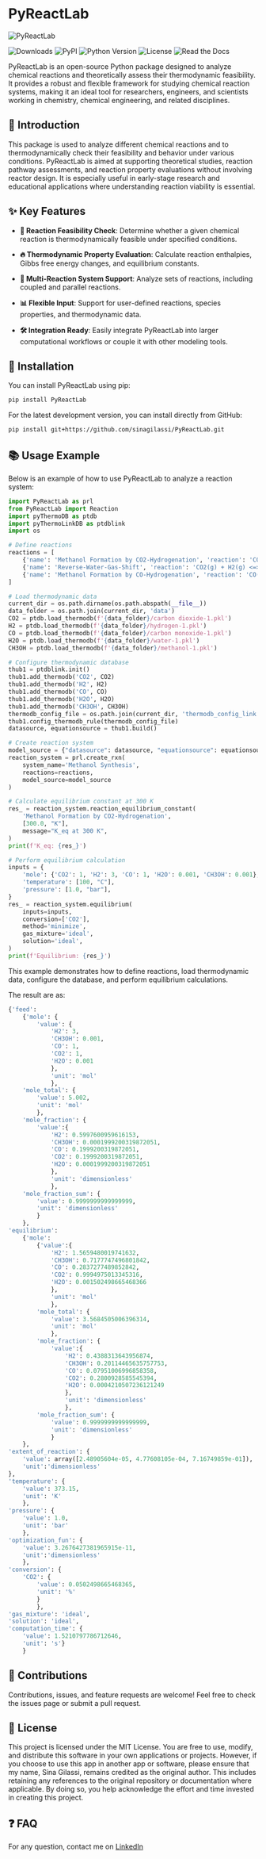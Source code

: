 # PyReactLab

![PyReactLab](https://drive.google.com/uc?export=view&id=1lJqEBwChS8iCN3WcfYVk6Sv-HqAlzEIB)

![Downloads](https://img.shields.io/pypi/dm/PyReactLab) ![PyPI](https://img.shields.io/pypi/v/PyReactLab) ![Python Version](https://img.shields.io/pypi/pyversions/PyReactLab.svg) ![License](https://img.shields.io/pypi/l/PyReactLab) ![Read the Docs](https://img.shields.io/readthedocs/PyReactLab)

PyReactLab is an open-source Python package designed to analyze chemical reactions and theoretically assess their thermodynamic feasibility. It provides a robust and flexible framework for studying chemical reaction systems, making it an ideal tool for researchers, engineers, and scientists working in chemistry, chemical engineering, and related disciplines.

## 🔎 Introduction

This package is used to analyze different chemical reactions and to thermodynamically check their feasibility and behavior under various conditions. PyReactLab is aimed at supporting theoretical studies, reaction pathway assessments, and reaction property evaluations without involving reactor design. It is especially useful in early-stage research and educational applications where understanding reaction viability is essential.

## ✨ Key Features

- **🧪 Reaction Feasibility Check**: Determine whether a given chemical reaction is thermodynamically feasible under specified conditions.

- **🔥 Thermodynamic Property Evaluation**: Calculate reaction enthalpies, Gibbs free energy changes, and equilibrium constants.

- **🔄 Multi-Reaction System Support**: Analyze sets of reactions, including coupled and parallel reactions.

- **📊 Flexible Input**: Support for user-defined reactions, species properties, and thermodynamic data.

- **🛠 Integration Ready**: Easily integrate PyReactLab into larger computational workflows or couple it with other modeling tools.

## 🚀 Installation

You can install PyReactLab using pip:

```bash
pip install PyReactLab
```

For the latest development version, you can install directly from GitHub:

```bash
pip install git+https://github.com/sinagilassi/PyReactLab.git
```

## 📚 Usage Example

Below is an example of how to use PyReactLab to analyze a reaction system:

```python
import PyReactLab as prl
from PyReactLab import Reaction
import pyThermoDB as ptdb
import pyThermoLinkDB as ptdblink
import os

# Define reactions
reactions = [
    {'name': 'Methanol Formation by CO2-Hydrogenation', 'reaction': 'CO2(g) + 3H2(g) <=> CH3OH(g) + H2O(g)'},
    {'name': 'Reverse-Water-Gas-Shift', 'reaction': 'CO2(g) + H2(g) <=> CO(g) + H2O(g)'},
    {'name': 'Methanol Formation by CO-Hydrogenation', 'reaction': 'CO(g) + 2H2(g) <=> CH3OH(g)'}
]

# Load thermodynamic data
current_dir = os.path.dirname(os.path.abspath(__file__))
data_folder = os.path.join(current_dir, 'data')
CO2 = ptdb.load_thermodb(f'{data_folder}/carbon dioxide-1.pkl')
H2 = ptdb.load_thermodb(f'{data_folder}/hydrogen-1.pkl')
CO = ptdb.load_thermodb(f'{data_folder}/carbon monoxide-1.pkl')
H2O = ptdb.load_thermodb(f'{data_folder}/water-1.pkl')
CH3OH = ptdb.load_thermodb(f'{data_folder}/methanol-1.pkl')

# Configure thermodynamic database
thub1 = ptdblink.init()
thub1.add_thermodb('CO2', CO2)
thub1.add_thermodb('H2', H2)
thub1.add_thermodb('CO', CO)
thub1.add_thermodb('H2O', H2O)
thub1.add_thermodb('CH3OH', CH3OH)
thermodb_config_file = os.path.join(current_dir, 'thermodb_config_link.yml')
thub1.config_thermodb_rule(thermodb_config_file)
datasource, equationsource = thub1.build()

# Create reaction system
model_source = {"datasource": datasource, "equationsource": equationsource}
reaction_system = prl.create_rxn(
    system_name='Methanol Synthesis',
    reactions=reactions,
    model_source=model_source
)

# Calculate equilibrium constant at 300 K
res_ = reaction_system.reaction_equilibrium_constant(
    'Methanol Formation by CO2-Hydrogenation',
    [300.0, "K"],
    message="K_eq at 300 K",
)
print(f'K_eq: {res_}')

# Perform equilibrium calculation
inputs = {
    'mole': {'CO2': 1, 'H2': 3, 'CO': 1, 'H2O': 0.001, 'CH3OH': 0.001},
    'temperature': [100, "C"],
    'pressure': [1.0, "bar"],
}
res_ = reaction_system.equilibrium(
    inputs=inputs,
    conversion=['CO2'],
    method='minimize',
    gas_mixture='ideal',
    solution='ideal',
)
print(f'Equilibrium: {res_}')
```

This example demonstrates how to define reactions, load thermodynamic data, configure the database, and perform equilibrium calculations.

The result are as:

```python
{'feed':
    {'mole': {
        'value': {
            'H2': 3,
            'CH3OH': 0.001,
            'CO': 1,
            'CO2': 1,
            'H2O': 0.001
            },
            'unit': 'mol'
            },
    'mole_total': {
        'value': 5.002,
        'unit': 'mol'
        },
    'mole_fraction': {
        'value':{
            'H2': 0.5997600959616153,
            'CH3OH': 0.0001999200319872051,
            'CO': 0.1999200319872051,
            'CO2': 0.1999200319872051,
            'H2O': 0.0001999200319872051
            },
            'unit': 'dimensionless'
            },
    'mole_fraction_sum': {
        'value': 0.9999999999999999,
        'unit': 'dimensionless'
        }
    },
'equilibrium':
    {'mole':
        {'value':{
            'H2': 1.5659480019741632,
            'CH3OH': 0.7177747496801842,
            'CO': 0.2837277489852842,
            'CO2': 0.9994975013345316,
            'H2O': 0.001502498665468366
            },
            'unit': 'mol'
            },
        'mole_total': {
            'value': 3.5684505006396314,
            'unit': 'mol'
            },
        'mole_fraction': {
            'value':{
                'H2': 0.4388313643956874,
                'CH3OH': 0.20114465635757753,
                'CO': 0.07951006996858358,
                'CO2': 0.2800928585545394,
                'H2O': 0.0004210507236121249
                },
                'unit': 'dimensionless'
                },
        'mole_fraction_sum': {
            'value': 0.9999999999999999,
            'unit': 'dimensionless'
            }
    },
'extent_of_reaction': {
    'value': array([2.48905604e-05, 4.77608105e-04, 7.16749859e-01]),
    'unit':'dimensionless'
},
'temperature': {
    'value': 373.15,
    'unit': 'K'
    },
'pressure': {
    'value': 1.0,
    'unit': 'bar'
    },
'optimization_fun': {
    'value': 3.2676427381965915e-11,
    'unit':'dimensionless'
    },
'conversion': {
    'CO2': {
        'value': 0.0502498665468365,
        'unit': '%'
        }
        },
'gas_mixture': 'ideal',
'solution': 'ideal',
'computation_time': {
    'value': 1.5210797786712646,
    'unit': 's'}
    }
```

## 🤝 Contributions

Contributions, issues, and feature requests are welcome!
Feel free to check the issues page or submit a pull request.

## 📝 License

This project is licensed under the MIT License. You are free to use, modify, and distribute this software in your own applications or projects. However, if you choose to use this app in another app or software, please ensure that my name, Sina Gilassi, remains credited as the original author. This includes retaining any references to the original repository or documentation where applicable. By doing so, you help acknowledge the effort and time invested in creating this project.

## ❓ FAQ

For any question, contact me on [LinkedIn](https://www.linkedin.com/in/sina-gilassi/)
